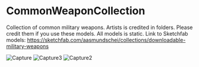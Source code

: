 # CommonWeaponCollection
 Collection of common military weapons. Artists is credited in folders. Please credit them if you use these models. All models is static. Link to Sketchfab models: https://sketchfab.com/aasmundschei/collections/downloadable-military-weapons 
 
 
 ![Capture](https://user-images.githubusercontent.com/2607194/193647936-8dfb4142-b20f-4add-be65-4a2e06d3191b.JPG)
 ![Capture3](https://user-images.githubusercontent.com/2607194/193647976-a8a873f1-0d15-4c75-82e1-ecc4b5004a23.JPG)
 ![Capture2](https://user-images.githubusercontent.com/2607194/193647947-659ffb5c-6178-46d2-a102-d939bfd2da31.JPG)
